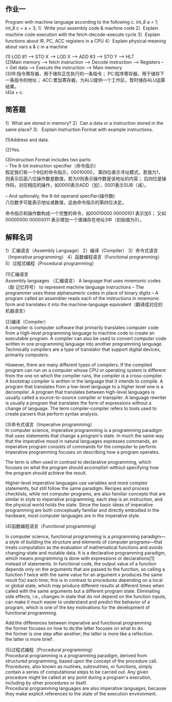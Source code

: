 ## 作业一  
Program with machine language according to the following c. int_8 a = 1;  int_8 c = a + 3;  1）Write your assembly code & machine code 2）Explain machine code execution with the fetch-decode-execute cycle 3）Explain functions about  IR, PC, ACC registers in a CPU 4）Explain physical meaning about vars a & c in a machine  

(1) LOD #1 –> STO X –> LOD X –> ADD #3 –> STO Y –> HLT  
(2)Main memory –> fetch instruction –> Decode instruction –> Registers –> Get data –> Execute the instruction –> Main memory  
(3)IR:指令寄存器，用于储存正在执行的一条指令；   PC:程序寄存器，用于储存下一条指令的地址；  ACC:累加寄存器，为ALU提供一个工作区，暂时储存ALU运算结果。  
(4)a + c.

## 简答题   
1）What are stored in memory? 2）Can a data or a instruction stored in the same place? 3） Explain Instruction Format with example instructions.  

(1)Address and data.

(2)Yes.

(3)Instruction Format includes two parts:  
– The 8-bit instruction specifier（命令指示）  
假定我们有一个8位的命令指示，00010000， 第四位表示寻址模式，若值为1，则表示后面八位操作数是数值，若为0则表示操作数是该地址的内容； 后四位是操作码，对应相应的操作，如0000表示ADD（加），0001表示SUB（减）。  
 
 – And optionally, the 8-bit operand specifier(操作数)  
 八位数字可能表示地址或数值，这由命令指示的第四位决定。

命令指示和操作数构成一个完整的命令，如00010000 00000101 表示加5；  又如00000000 00000011 表示增加一个值储存在地址3中（初始值为0）。

## 解释名词
1）汇编语言（Assembly Language） 2）编译（Compiler） 3）命令式语言（Imperative programming） 4）函数编程语言（Functional programming） 5）过程式编程（Procedural programming）  

(1)汇编语言  
 Assembly languages （汇编语言） A language that uses mnemonic codes（助 记忆符号） to represent machine language instructions – The programmer uses these alphanumeric  codes in place of binary digits – A program called an assembler reads each of the instructions in mnemonic form and translates it into the machine-language equivalent（翻译成对应的机器语言）
  
(2)编译（Compiler）  
A compiler is computer software that primarily translates computer code from a high-level programming language to machine code to create an executable program. A compiler can also be used to convert computer code written in one programming language into another programming language. Technically compilers are a type of translator that support digital devices, primarily computers.

However, there are many different types of compilers. If the compiled program can run on a computer whose CPU or operating system is different from the one on which the compiler runs, the compiler is a cross-compiler. A bootstrap compiler is written in the language that it intends to compile. A program that translates from a low-level language to a higher level one is a decompiler. A program that translates between high-level languages is usually called a source-to-source compiler or transpiler. A language rewriter is usually a program that translates the form of expressions without a change of language. The term compiler-compiler refers to tools used to create parsers that perform syntax analysis.  

(3)命令式语言（Imperative programming）  
In computer science, imperative programming is a programming paradigm that uses statements that change a program's state. In much the same way that the imperative mood in natural languages expresses commands, an imperative program consists of commands for the computer to perform. Imperative programming focuses on describing how a program operates.

The term is often used in contrast to declarative programming, which focuses on what the program should accomplish without specifying how the program should achieve the result.  

Higher-level imperative languages use variables and more complex statements, but still follow the same paradigm. Recipes and process checklists, while not computer programs, are also familiar concepts that are similar in style to imperative programming; each step is an instruction, and the physical world holds the state. Since the basic ideas of imperative programming are both conceptually familiar and directly embodied in the hardware, most computer languages are in the imperative style.  

(4)函数编程语言（Functional programming)  

In computer science, functional programming is a programming paradigm—a style of building the structure and elements of computer programs—that treats computation as the evaluation of mathematical functions and avoids changing-state and mutable data. It is a declarative programming paradigm, which means programming is done with expressions or declarations[1] instead of statements. In functional code, the output value of a function depends only on the arguments that are passed to the function, so calling a function f twice with the same value for an argument x produces the same result f(x) each time; this is in contrast to procedures depending on a local or global state, which may produce different results at different times when called with the same arguments but a different program state. Eliminating side effects, i.e., changes in state that do not depend on the function inputs, can make it much easier to understand and predict the behavior of a program, which is one of the key motivations for the development of functional programming.

Add:the differences between imperative and functional programming:  
the former focuses on how to do;the latter focuses on what to do.  
the former is one step after another; the latter is more like a reflection.  
the latter is more brief .  

(5)过程式编程（Procedural programming）  
Procedural programming is a programming paradigm, derived from structured programming, based upon the concept of the procedure call. Procedures, also known as routines, subroutines, or functions, simply contain a series of computational steps to be carried out. Any given procedure might be called at any point during a program's execution, including by other procedures or itself.   
Procedural programming languages are also imperative languages, because they make explicit references to the state of the execution environment. 
